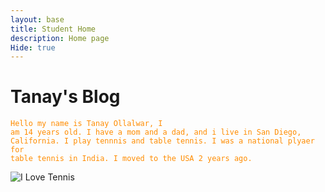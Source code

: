```yaml
---
layout: base
title: Student Home
description: Home page 
Hide: true
---
```


# Tanay's Blog

<code style="color : darkorange">Hello my name is Tanay Ollalwar, I am 14 years old. I have a mom and a dad, and i live in San Diego, California. I play tennnis and table tennis. I was a national plyaer for table tennis in India. I moved to the USA 2 years ago.</code>


![I Love Tennis](https://magazine.fortevillageresort.com/wp-content/uploads/2022/01/tennis-770x513.jpg)